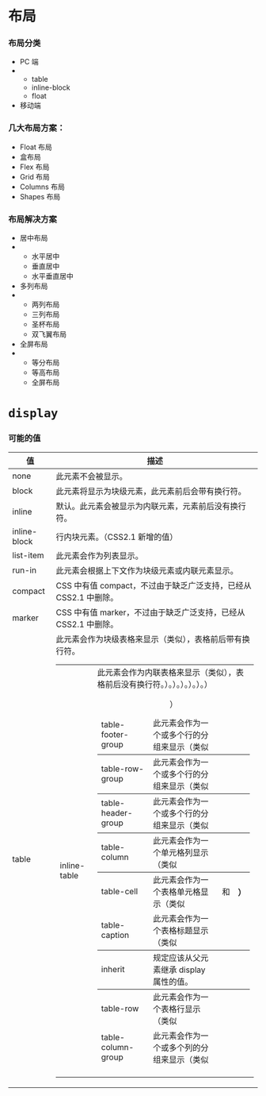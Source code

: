 # 布局

### 布局分类

- PC 端
- - table
  - inline-block
  - float
- 移动端

### 几大布局方案：

- Float 布局
- 盒布局
- Flex 布局
- Grid 布局
- Columns 布局
- Shapes 布局

### 布局解决方案

- 居中布局
- - 水平居中
  - 垂直居中
  - 水平垂直居中
- 多列布局
- - 两列布局
  - 三列布局
  - 圣杯布局
  - 双飞翼布局
- 全屏布局
- - 等分布局
  - 等高布局
  - 全屏布局

# **`display`**

### 可能的值

| 值                 | 描述                                                             |
| ------------------ | ---------------------------------------------------------------- |
| none               | 此元素不会被显示。                                               |
| block              | 此元素将显示为块级元素，此元素前后会带有换行符。                 |
| inline             | 默认。此元素会被显示为内联元素，元素前后没有换行符。             |
| inline-block       | 行内块元素。（CSS2.1 新增的值）                                  |
| list-item          | 此元素会作为列表显示。                                           |
| run-in             | 此元素会根据上下文作为块级元素或内联元素显示。                   |
| compact            | CSS 中有值 compact，不过由于缺乏广泛支持，已经从 CSS2.1 中删除。 |
| marker             | CSS 中有值 marker，不过由于缺乏广泛支持，已经从 CSS2.1 中删除。  |
| table              | 此元素会作为块级表格来显示（类似<table>），表格前后带有换行符。  |
| inline-table       | 此元素会作为内联表格来显示（类似<table>），表格前后没有换行符。  |
| table-row-group    | 此元素会作为一个或多个行的分组来显示（类似<tbody>）。            |
| table-header-group | 此元素会作为一个或多个行的分组来显示（类似<thead>）。            |
| table-footer-group | 此元素会作为一个或多个行的分组来显示（类似<tfoot>）。            |
| table-row          | 此元素会作为一个表格行显示（类似<tr>）。                         |
| table-column-group | 此元素会作为一个或多个列的分组来显示（类似<colgroup>）。         |
| table-column       | 此元素会作为一个单元格列显示（类似<col>）                        |
| table-cell         | 此元素会作为一个表格单元格显示（类似<td> 和 <th>）               |
| table-caption      | 此元素会作为一个表格标题显示（类似<caption>）                    |
| inherit            | 规定应该从父元素继承 display 属性的值。                          |
